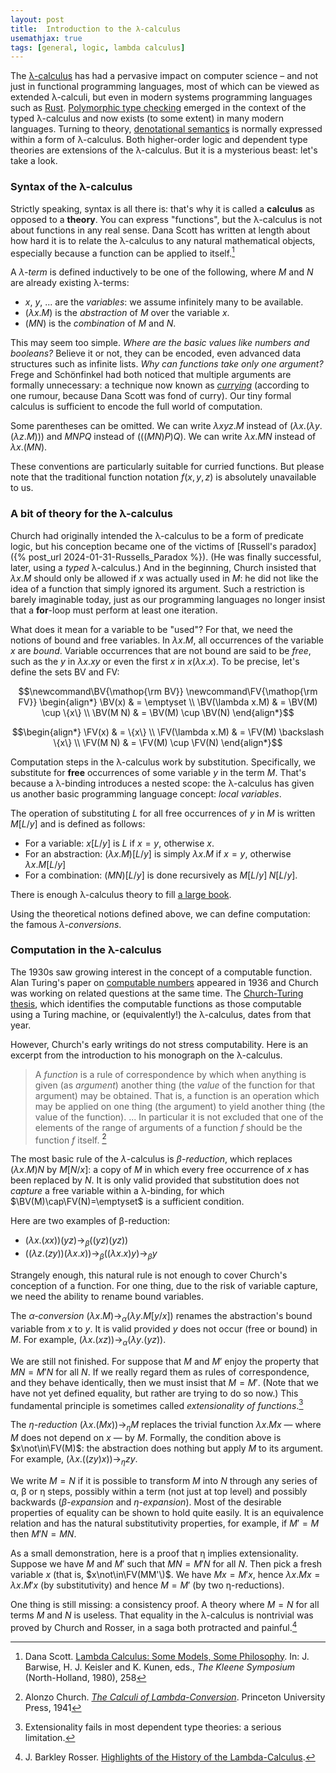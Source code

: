 ```yaml
---
layout: post
title:  Introduction to the λ-calculus
usemathjax: true 
tags: [general, logic, lambda calculus]
---
```

The [λ-calculus](https://plato.stanford.edu/entries/lambda-calculus/) has had a pervasive impact on computer science – 
and not just in functional programming languages,
most of which can be viewed as extended λ-calculi,
but even in modern systems programming languages such as [Rust](https://www.rust-lang.org).
[Polymorphic type checking](http://lucacardelli.name/Papers/BasicTypechecking.pdf) emerged in the context of the typed λ-calculus
and now exists (to some extent) in many modern languages.
Turning to theory, [denotational semantics](https://www.cl.cam.ac.uk/teaching/1112/DenotSem/dens-notes-bw.pdf) is normally expressed within
a form of λ-calculus.
Both higher-order logic and dependent type theories 
are extensions of the λ-calculus.
But it is a mysterious beast: let's take a look.

### Syntax of the λ-calculus

Strictly speaking, syntax is all there is: that's why it is called a **calculus**
as opposed to a **theory**. 
You can express "functions", but the λ-calculus 
is not about functions in any real sense.
Dana Scott has written at length about how hard it is
to relate the λ-calculus to any natural mathematical objects,
especially because a function can be applied to itself.[^1]

[^1]: Dana Scott. [Lambda Calculus: Some Models, Some Philosophy](/papers/Scott-Models.pdf). In: J. Barwise, H. J. Keisler and K. Kunen, eds., *The Kleene Symposium* (North-Holland, 1980), 258

A *λ-term* is defined inductively
to be one of the following, where $M$ and $N$ are already existing λ-terms:

- $x$, $y$, ... are the *variables*: we assume infinitely many to be available.
- $(\lambda x.M)$ is the *abstraction* of $M$ over the variable $x$.
- $(M N)$ is the *combination* of $M$ and $N$.

This may seem too simple.
*Where are the basic values like numbers and booleans?*
Believe it or not, they can be encoded, 
even advanced data structures such as infinite lists.
*Why can functions take only one argument?*
Frege and Schönfinkel had both noticed that 
multiple arguments are formally unnecessary:
a technique now known as *[currying](https://en.wikipedia.org/wiki/Currying)* 
(according to one rumour, because Dana Scott was fond of curry).
Our tiny formal calculus is sufficient to encode the full world 
of computation.

Some parentheses can be omitted.
We can write $\lambda xyz.M$ instead of $(\lambda x.(\lambda y.(\lambda z.M)))$
and $MNPQ$ instead of $(((MN)P)Q)$.
We can write $\lambda x.MN$ instead of $\lambda x.(MN)$.

These conventions are particularly suitable for curried functions.
But please note that the traditional function notation $f(x,y,z)$
is absolutely unavailable to us.


### A bit of theory for the λ-calculus

Church had originally intended the λ-calculus to be a form of predicate logic, 
but his conception became one of the 
victims of [Russell's paradox]({% post_url 2024-01-31-Russells_Paradox %}).
(He was finally successful, later, using a *typed* λ-calculus.)
And in the beginning, Church insisted that $\lambda x.M$
should only be allowed if $x$ was actually used in $M$:
he did not like the idea of a function that simply ignored its argument.
Such a restriction is barely imaginable today, 
just as our programming languages no longer insist that a **for**-loop
must perform at least one iteration.

What does it mean for a variable to be "used"?
For that, we need the notions of bound and free variables.
In $\lambda x.M$, all occurrences of the variable $x$ are *bound*.
Variable occurrences that are not bound are said to be *free*,
such as the $y$ in $\lambda x.xy$ or even the first $x$ in $x(\lambda x.x)$.
To be precise, let's define the sets BV and FV:

$$\newcommand\BV{\mathop{\rm BV}}
\newcommand\FV{\mathop{\rm FV}}
\begin{align*}
    \BV(x)           & =  \emptyset \\
    \BV(\lambda x.M) & =  \BV(M) \cup \{x\} \\
    \BV(M N)         & =  \BV(M) \cup \BV(N)
\end{align*}$$

$$\begin{align*}
    \FV(x)           & =  \{x\} \\
    \FV(\lambda x.M) & =  \FV(M) \backslash \{x\} \\
    \FV(M N)         & =  \FV(M) \cup \FV(N)
\end{align*}$$

Computation steps in the λ-calculus work by substitution.
Specifically, we substitute for **free** occurrences
of some variable $y$ in the term $M$.
That's because a λ-binding introduces a nested scope:
the λ-calculus has given us another basic programming language concept: 
*local variables*.

The operation of substituting $L$ for all
free occurrences of $y$ in $M$ is written $M[L/y]$ and is defined as follows:

* For a variable: $x[L/y]$ is $L$ if $x=y$, otherwise $x$.
* For an abstraction: $(\lambda x.M)[L/y]$ is simply $\lambda x.M$ if $x=y$, otherwise $\lambda x.M[L/y]$
* For a combination: $(M N)[L/y]$ is done recursively as $M[L/y]\; N[L/y]$.

There is enough λ-calculus theory to fill 
[a large book](https://www.sciencedirect.com/bookseries/studies-in-logic-and-the-foundations-of-mathematics/vol/103/suppl/C).

Using the theoretical notions defined above, 
we can define computation: the famous *λ-conversions*.

### Computation in the λ-calculus

The 1930s saw growing interest in the concept of a computable function.
Alan Turing's paper on 
[computable numbers](https://jdh.hamkins.org/alan-turing-on-computable-numbers/) appeared in 1936 and 
Church was working on related questions at the same time.
The [Church-Turing thesis](https://plato.stanford.edu/entries/church-turing/), 
which identifies the computable functions
as those computable using a Turing machine, or (equivalently!) the λ-calculus, dates from that year.

However, Church's early writings do not stress computability.
Here is an excerpt from the introduction to his monograph on the λ-calculus.

> A *function* is a rule of correspondence by which when
> anything is given (as *argument*) another thing (the *value* of the
> function for that argument) may be obtained. That is, a function
> is an operation which may be applied on one thing (the
> argument) to yield another thing (the value of the function). 
> ... In particular it is not excluded that one of the elements of
> the range of arguments of a function *f* should be the function
> *f* itself. [^2]

[^2]: Alonzo Church. *[The Calculi of Lambda-Conversion](https://compcalc.github.io/public/church/church_calculi_1941.pdf)*. Princeton University Press, 1941


The most basic rule of the $\lambda$-calculus is *β-reduction*, which replaces $(\lambda x. M)N$ by $M[N/x]$: a copy of $M$ in which every free occurrence of $x$ has been replaced by $N$.
It is only valid provided that substitution does not *capture* 
a free variable within a λ-binding, for which 
$\BV(M)\cap\FV(N)=\emptyset$ is a sufficient condition. 

Here are two examples of β-reduction:
* $(\lambda x.(xx))(yz) \to_\beta ((yz)(yz))$
* $((\lambda z.(zy))(\lambda x.x)) \to_\beta ((\lambda x.x)y)
 \to_\beta y$
 
Strangely enough, this natural rule is not enough to cover 
Church's conception of a function.
For one thing, due to the risk of variable capture, 
we need the ability to rename bound variables.

The *α-conversion* $(\lambda x.M) \to_\alpha (\lambda
y.M[y/x])$ renames the abstraction's bound variable from $x$ to
$y$. It is valid provided $y$ does not occur (free or bound)
in $M$. For example,
$(\lambda x.(xz)) \to_\alpha (\lambda y.(yz))$. 

We are still not finished. For suppose that $M$ and $M'$
enjoy the property that $MN=M'N$ for all $N$.
If we really regard them as rules of correspondence,
and they behave identically, then we must insist that $M=M'$.
(Note that we have not yet defined equality, but rather are trying to do so now.)
This fundamental principle is sometimes called *extensionality of functions*.[^3]

The *η-reduction* $(\lambda x.(Mx)) \to_\eta M$ replaces the
trivial function $\lambda x.Mx$ — where $M$ does not depend on $x$ — by $M$. 
Formally, the condition above is $x\not\in\FV(M)$: the
abstraction does nothing but apply $M$ to its argument.
For example,  $(\lambda x.((zy)x)) \to_\eta zy$.

We write $M=N$ if it is possible to transform $M$ into $N$
through any series of α, β or η steps, 
possibly within a term (not just at top level)
and possibly backwards (*β-expansion* and *η-expansion*).
Most of the desirable properties of equality can be shown to hold quite easily.
It is an equivalence relation and has the natural substitutivity properties,
for example, if $M'=M$ then $M'N=MN$.

As a small demonstration, here is a proof that η implies extensionality. 
Suppose we have $M$ and $M'$ such that $MN=M'N$ for all $N$.
Then pick a fresh variable $x$ (that is, $x\not\in\FV(MM'\)$.
We have $Mx=M'x$, hence $\lambda x.Mx = \lambda x. M'x$ (by substitutivity)
and hence $M=M'$ (by two η-reductions).

One thing is still missing: a consistency proof.
A theory where $M=N$ for all terms $M$ and $N$ is useless. 
That equality in the λ-calculus is nontrivial was proved by Church and Rosser, in a saga both protracted and painful.[^4]

[^3]: Extensionality fails in most dependent type theories: a serious limitation.

[^4]: J. Barkley Rosser. [Highlights of the History of the Lambda-Calculus](/papers/Rosser-Lambda-Calculus.pdf).
